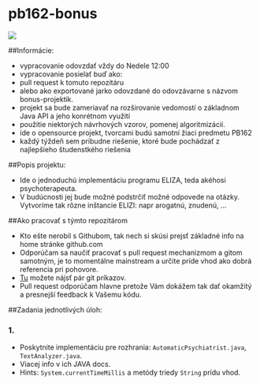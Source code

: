 pb162-bonus
===========
![](http://www.kent.ac.uk/careers/pics/psychologist.gif)

##Informácie:

* vypracovanie odovzdať vždy do Nedele 12:00
* vypracovanie posielať buď ako:
 * pull request k tomuto repozitáru
 * alebo ako exportované jarko odovzdané do odovzávarne s názvom bonus-projektik.
* projekt sa bude zameriavať na rozširovanie vedomostí o základnom Java API a jeho konrétnom využití
* použitie niektorých návrhových vzorov, pomenej algoritmizácií.
* ide o opensource projekt, tvorcami budú samotní žiaci predmetu PB162
* každý týždeň sem pribudne riešenie, ktoré bude pochádzať z najlepšieho študenstkého riešenia

##Popis projektu:

* Ide o jednoduchú implementáciu programu ELIZA, teda akéhosi psychoterapeuta.
* V budúcnosti jej bude možné podstrčiť možné odpovede na otázky. Vytvoríme tak rôzne inštancie ELIZI: napr arogatnú, znudenú, ...

##Ako pracovať s týmto repozitárom
* Kto ešte nerobil s Githubom, tak nech si skúsi prejsť základné info na home stránke github.com
* Odporúčam sa naučiť pracovať s pull request mechanizmom a gitom samotným, je to momentálne mainstream a určite príde vhod ako dobrá referencia pri pohovore.
* [Tu]("https://confluence.atlassian.com/display/STASH/Basic+Git+commands") možete nájsť pár git príkazov.
* Pull request odporúčam hlavne pretože Vám dokážem tak dať okamžitý a presnejší feedback k Vašemu kódu.

##Zadania jednotlivých úloh:

### 1.

* Poskytnite implementáciu pre rozhrania: ``AutomaticPsychiatrist.java``, ``TextAnalyzer.java``.
* Viacej info v ich JAVA docs.
* Hints: ``System.currentTimeMillis`` a metódy triedy ``String`` prídu vhod.
